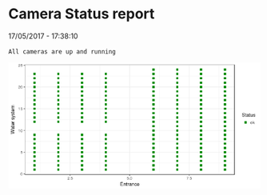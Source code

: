 Camera Status report
================
17/05/2017 - 17:38:10

    All cameras are up and running

![](camreport_files/figure-markdown_github/unnamed-chunk-2-1.png)
